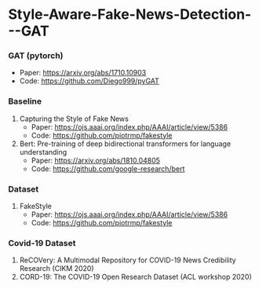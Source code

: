 # Style-Aware-Fake-News-Detection---GAT

### GAT (pytorch)
* Paper: https://arxiv.org/abs/1710.10903
* Code: https://github.com/Diego999/pyGAT

### Baseline
1. Capturing the Style of Fake News
    * Paper: https://ojs.aaai.org/index.php/AAAI/article/view/5386
    * Code: https://github.com/piotrmp/fakestyle
2. Bert: Pre-training of deep bidirectional transformers for language understanding
    * Paper: https://arxiv.org/abs/1810.04805
    * Code: https://github.com/google-research/bert

### Dataset
1. FakeStyle
    * Paper: https://ojs.aaai.org/index.php/AAAI/article/view/5386
    * Code: https://github.com/piotrmp/fakestyle

### Covid-19 Dataset
1. ReCOVery: A Multimodal Repository for COVID-19 News Credibility Research (CIKM 2020)
2. CORD-19: The COVID-19 Open Research Dataset (ACL workshop 2020)
